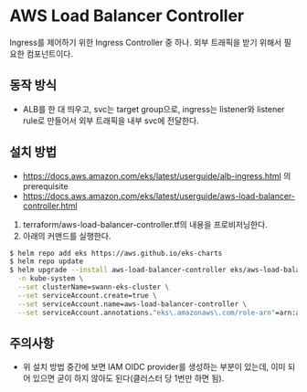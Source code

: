 # AWS Load Balancer Controller

Ingress를 제어하기 위한 Ingress Controller 중 하나. 외부 트래픽을 받기 위해서 필요한 컴포넌트이다.

## 동작 방식
- ALB를 한 대 띄우고, svc는 target group으로, ingress는 listener와 listener rule로 만들어서 외부 트래픽을 내부 svc에 전달한다.

## 설치 방법
- https://docs.aws.amazon.com/eks/latest/userguide/alb-ingress.html 의 prerequisite
- https://docs.aws.amazon.com/eks/latest/userguide/aws-load-balancer-controller.html
1. terraform/aws-load-balancer-controller.tf의 내용을 프로비저닝한다.
2. 아래의 커맨드를 실행한다.
```bash
$ helm repo add eks https://aws.github.io/eks-charts
$ helm repo update
$ helm upgrade --install aws-load-balancer-controller eks/aws-load-balancer-controller \
  -n kube-system \
  --set clusterName=swann-eks-cluster \
  --set serviceAccount.create=true \
  --set serviceAccount.name=aws-load-balancer-controller \
  --set serviceAccount.annotations."eks\.amazonaws\.com/role-arn"=arn:aws:iam::563057296362:role/swann-eks-cluster-aws-load-balancer-controller
```

## 주의사항
- 위 설치 방법 중간에 보면 IAM OIDC provider를 생성하는 부분이 있는데, 이미 되어 있으면 굳이 하지 않아도 된다(클러스터 당 1번만 하면 됨).
